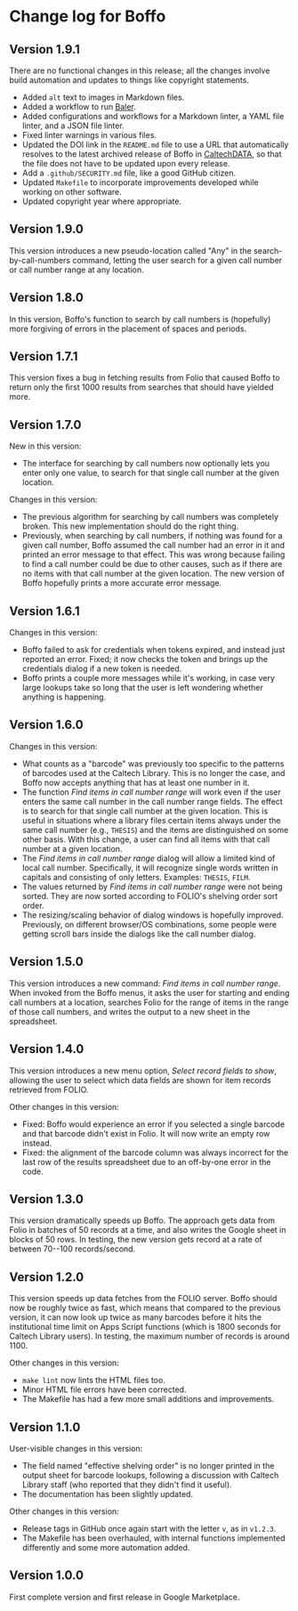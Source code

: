 # Change log for Boffo

## Version 1.9.1

There are no functional changes in this release; all the changes involve build automation and updates to things like copyright statements.

* Added `alt` text to images in Markdown files.
* Added a workflow to run [Baler](https://github.com/caltechlibrary/baler).
* Added configurations and workflows for a Markdown linter, a YAML file linter, and a JSON file linter.
* Fixed linter warnings in various files.
* Updated the DOI link in the `README.md` file to use a URL that automatically resolves to the latest archived release of Boffo in [CaltechDATA](https://data.caltech.edu), so that the file does not have to be updated upon every release.
* Add a `.github/SECURITY.md` file, like a good GitHub citizen.
* Updated `Makefile` to incorporate improvements developed while working on other software.
* Updated copyright year where appropriate.


## Version 1.9.0

This version introduces a new pseudo-location called "Any" in the search-by-call-numbers command, letting the user search for a given call number or call number range at any location.


## Version 1.8.0

In this version, Boffo's function to search by call numbers is (hopefully) more forgiving of errors in the placement of spaces and periods.


## Version 1.7.1

This version fixes a bug in fetching results from Folio that caused Boffo to return only the first 1000 results from searches that should have yielded more.


## Version 1.7.0

New in this version:

* The interface for searching by call numbers now optionally lets you enter only one value, to search for that single call number at the given location.

Changes in this version:

* The previous algorithm for searching by call numbers was completely broken. This new implementation should do the right thing.
* Previously, when searching by call numbers, if nothing was found for a given call number, Boffo assumed the call number had an error in it and printed an error message to that effect. This was wrong because failing to find a call number could be due to other causes, such as if there are no items with that call number at the given location. The new version of Boffo hopefully prints a more accurate error message.


## Version 1.6.1

Changes in this version:

* Boffo failed to ask for credentials when tokens expired, and instead just reported an error. Fixed; it now checks the token and brings up the credentials dialog if a new token is needed.
* Boffo prints a couple more messages while it's working, in case very large lookups take so long that the user is left wondering whether anything is happening.


## Version 1.6.0

Changes in this version:

* What counts as a "barcode" was previously too specific to the patterns of barcodes used at the Caltech Library. This is no longer the case, and Boffo now accepts anything that has at least one number in it.
* The function _Find items in call number range_ will work even if the user enters the same call number in the call number range fields. The effect is to search for that single call number at the given location. This is useful in situations where a library files certain items always under the same call number (e.g., `THESIS`) and the items are distinguished on some other basis. With this change, a user can find all items with that call number at a given location.
* The _Find items in call number range_ dialog will allow a limited kind of local call number. Specifically, it will recognize single words written in capitals and consisting of only letters. Examples: `THESIS`, `FILM`.
* The values returned by _Find items in call number range_ were not being sorted. They are now sorted according to FOLIO's shelving order sort order.
* The resizing/scaling behavior of dialog windows is hopefully improved. Previously, on different browser/OS combinations, some people were getting scroll bars inside the dialogs like the call number dialog.


## Version 1.5.0

This version introduces a new command: _Find items in call number range_. When invoked from the Boffo menus, it asks the user for starting and ending call numbers at a location, searches Folio for the range of items in the range of those call numbers, and writes the output to a new sheet in the spreadsheet.


## Version 1.4.0

This version introduces a new menu option, _Select record fields to show_, allowing the user to select which data fields are shown for item records retrieved from FOLIO.

Other changes in this version:

* Fixed: Boffo would experience an error if you selected a single barcode and that barcode didn't exist in Folio. It will now write an empty row instead.
* Fixed: the alignment of the barcode column was always incorrect for the last row of the results spreadsheet due to an off-by-one error in the code.


## Version 1.3.0

This version dramatically speeds up Boffo. The approach gets data from Folio in batches of 50 records at a time, and also writes the Google sheet in blocks of 50 rows. In testing, the new version gets record at a rate of between 70--100 records/second.


## Version 1.2.0

This version speeds up data fetches from the FOLIO server. Boffo should now be roughly twice as fast, which means that compared to the previous version, it can now look up twice as many barcodes before it hits the institutional time limit on Apps Script functions (which is 1800 seconds for Caltech Library users). In testing, the maximum number of records is around 1100.

Other changes in this version:

* `make lint` now lints the HTML files too.
* Minor HTML file errors have been corrected.
* The Makefile has had a few more small additions and improvements.


## Version 1.1.0

User-visible changes in this version:

* The field named "effective shelving order" is no longer printed in the output sheet for barcode lookups, following a discussion with Caltech Library staff (who reported that they didn't find it useful).
* The documentation has been slightly updated.

Other changes in this version:

* Release tags in GitHub once again start with the letter `v`, as in `v1.2.3`.
* The Makefile has been overhauled, with internal functions implemented differently and some more automation added.


## Version 1.0.0

First complete version and first release in Google Marketplace.
